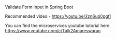 Validate Form Input in Spring Boot

Recommended video - https://youtu.be/2zn6uq0pgfI

You can find the microservices youtube tutorial here
https://www.youtube.com/c/Talk2Amareswaran
